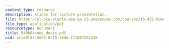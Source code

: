 ```yaml
---
content_type: resource
description: Slides for lecture presentation.
file: https://ol-ocw-studio-app-qa.s3.amazonaws.com/courses/16-422-human-supervisory-control-of-automated-systems-spring-2004/acce0fd35e660c7538def71807501346_040604coop_decis.pdf
file_type: application/pdf
resourcetype: Document
title: 040604coop_decis.pdf
uid: acce0fd3-5e66-0c75-38de-f71807501346
---
```

